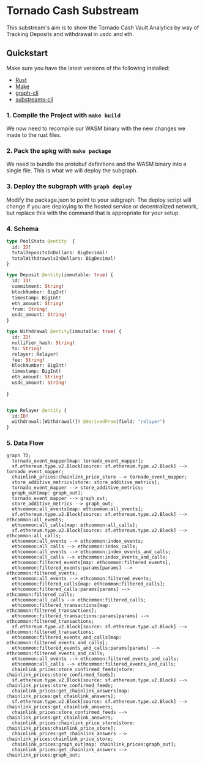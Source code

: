 # Tornado Cash Substream
This substream's  aim is to show the Tornado Cash Vault Analytics by way of Tracking Deposits and withdrawal in usdc and eth. 

## Quickstart

Make sure you have the latest versions of the following installed:

- [Rust](https://rustup.rs/)
- [Make](https://formulae.brew.sh/formula/make)
- [graph-cli](https://thegraph.com/docs/en/cookbook/quick-start/#2-install-the-graph-cli)
- [substreams-cli](https://substreams.streamingfast.io/getting-started/installing-the-cli)



### 1. Compile the Project with `make build`

We now need to recompile our WASM binary with the new changes we made to the rust files.

### 2. Pack the spkg with `make package`

We need to bundle the protobuf definitions and the WASM binary into a single file. This is what we will deploy the subgraph.

### 3. Deploy the subgraph with `graph deploy`

Modify the package.json to point to your subgraph.
The deploy script will change if you are deploying to the hosted service or decentralized network, but replace this with the command that is appropriate for your setup.

### 4. Schema

```graphql
type PoolStats @entity  {
  id: ID!
  totalDepositsInDollars: BigDecimal!
  totalWithdrawalsInDollars: BigDecimal!
}

type Deposit @entity(immutable: true) {
  id: ID! 
  commitment: String!
  blockNumber: BigInt!
  timestamp: BigInt!
  eth_amount: String!
  from: String!
  usdc_amount: String!
}

type Withdrawal @entity(immutable: true) {
  id: ID! 
  nullifier_hash: String!
  to: String!
  relayer: Relayer!
  fee: String!
  blockNumber: BigInt!
  timestamp: BigInt!
  eth_amount: String!
  usdc_amount: String!
 
}


type Relayer @entity { 
  id:ID!
  withdrawal:[Withdrawal!]! @derivedFrom(field: "relayer")
}


```

### 5. Data Flow

```mermaid
graph TD;
  tornado_event_mapper[map: tornado_event_mapper];
  sf.ethereum.type.v2.Block[source: sf.ethereum.type.v2.Block] --> tornado_event_mapper;
  chainlink_prices:chainlink_price_store --> tornado_event_mapper;
  store_additive_metrics[store: store_additive_metrics];
  tornado_event_mapper --> store_additive_metrics;
  graph_out[map: graph_out];
  tornado_event_mapper --> graph_out;
  store_additive_metrics --> graph_out;
  ethcommon:all_events[map: ethcommon:all_events];
  sf.ethereum.type.v2.Block[source: sf.ethereum.type.v2.Block] --> ethcommon:all_events;
  ethcommon:all_calls[map: ethcommon:all_calls];
  sf.ethereum.type.v2.Block[source: sf.ethereum.type.v2.Block] --> ethcommon:all_calls;
  ethcommon:all_events --> ethcommon:index_events;
  ethcommon:all_calls --> ethcommon:index_calls;
  ethcommon:all_events --> ethcommon:index_events_and_calls;
  ethcommon:all_calls --> ethcommon:index_events_and_calls;
  ethcommon:filtered_events[map: ethcommon:filtered_events];
  ethcommon:filtered_events:params[params] --> ethcommon:filtered_events;
  ethcommon:all_events --> ethcommon:filtered_events;
  ethcommon:filtered_calls[map: ethcommon:filtered_calls];
  ethcommon:filtered_calls:params[params] --> ethcommon:filtered_calls;
  ethcommon:all_calls --> ethcommon:filtered_calls;
  ethcommon:filtered_transactions[map: ethcommon:filtered_transactions];
  ethcommon:filtered_transactions:params[params] --> ethcommon:filtered_transactions;
  sf.ethereum.type.v2.Block[source: sf.ethereum.type.v2.Block] --> ethcommon:filtered_transactions;
  ethcommon:filtered_events_and_calls[map: ethcommon:filtered_events_and_calls];
  ethcommon:filtered_events_and_calls:params[params] --> ethcommon:filtered_events_and_calls;
  ethcommon:all_events --> ethcommon:filtered_events_and_calls;
  ethcommon:all_calls --> ethcommon:filtered_events_and_calls;
  chainlink_prices:store_confirmed_feeds[store: chainlink_prices:store_confirmed_feeds];
  sf.ethereum.type.v2.Block[source: sf.ethereum.type.v2.Block] --> chainlink_prices:store_confirmed_feeds;
  chainlink_prices:get_chainlink_answers[map: chainlink_prices:get_chainlink_answers];
  sf.ethereum.type.v2.Block[source: sf.ethereum.type.v2.Block] --> chainlink_prices:get_chainlink_answers;
  chainlink_prices:store_confirmed_feeds --> chainlink_prices:get_chainlink_answers;
  chainlink_prices:chainlink_price_store[store: chainlink_prices:chainlink_price_store];
  chainlink_prices:get_chainlink_answers --> chainlink_prices:chainlink_price_store;
  chainlink_prices:graph_out[map: chainlink_prices:graph_out];
  chainlink_prices:get_chainlink_answers --> chainlink_prices:graph_out;


```
